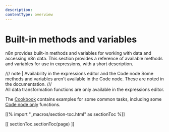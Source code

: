 ```yaml
---
description: 
contentType: overview
---
```


# Built-in methods and variables

n8n provides built-in methods and variables for working with data and accessing n8n data. This section provides a reference of available methods and variables for use in expressions, with a short description. 

/// note | Availability in the expressions editor and the Code node
Some methods and variables aren't available in the Code node. These are noted in the documentation.
///		
	All data transformation functions are only available in the expressions editor.

The [Cookbook](/code/cookbook/) contains examples for some common tasks, including some [Code node only](/code/cookbook/code-node/) functions.

[[% import "_macros/section-toc.html" as sectionToc %]]

[[ sectionToc.sectionToc(page) ]]
